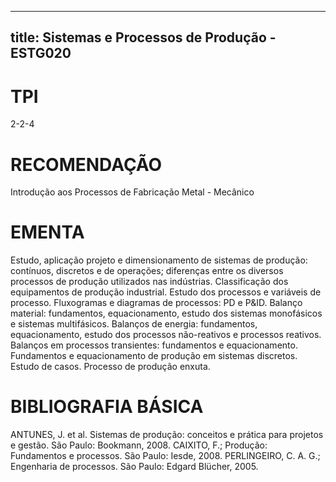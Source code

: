 
---
title: Sistemas e Processos de Produção - ESTG020 
---

# TPI

2-2-4

# RECOMENDAÇÃO

Introdução aos Processos de Fabricação Metal - Mecânico

# EMENTA

Estudo, aplicação projeto e dimensionamento de sistemas de produção: contínuos, discretos e de operações; diferenças entre os diversos processos de produção utilizados nas indústrias. Classificação dos equipamentos de produção industrial. Estudo dos processos e variáveis de processo. Fluxogramas e diagramas de processos: PD e P&ID. Balanço material: fundamentos, equacionamento, estudo dos sistemas monofásicos e sistemas multifásicos. Balanços de energia: fundamentos, equacionamento, estudo dos processos não-reativos e processos reativos. Balanços em processos transientes: fundamentos e equacionamento. Fundamentos e equacionamento de produção em sistemas discretos. Estudo de casos. Processo de produção enxuta.

# BIBLIOGRAFIA BÁSICA

ANTUNES, J. et al. Sistemas de produção: conceitos e prática para projetos e gestão. São Paulo: Bookmann, 2008.
CAIXITO, F.; Produção: Fundamentos e processos. São Paulo: Iesde, 2008. 
PERLINGEIRO, C. A. G.; Engenharia de processos. São Paulo: Edgard Blücher, 2005.
        
